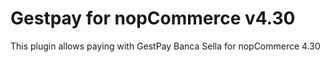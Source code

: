 # Gestpay for nopCommerce v4.30
This plugin allows paying with GestPay Banca Sella for nopCommerce 4.30
